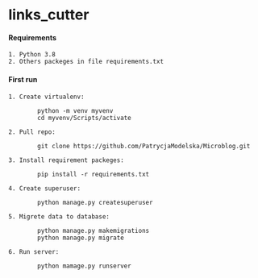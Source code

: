 # links_cutter

#### Requirements 
    1. Python 3.8
    2. Others packeges in file requirements.txt

#### First run
    
    1. Create virtualenv:
    
            python -m venv myvenv
            cd myvenv/Scripts/activate
            
    2. Pull repo:
    
            git clone https://github.com/PatrycjaModelska/Microblog.git
            
    3. Install requirement packeges:
    
            pip install -r requirements.txt
            
    4. Create superuser:
    
            python manage.py createsuperuser
            
    5. Migrete data to database:
    
            python manage.py makemigrations
            python manage.py migrate
            
    6. Run server:
    
            python mamage.py runserver
